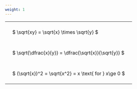 ```yaml
---
weight: 1
---
```


<style type="text/css">
#T_c556f th.col_heading {
  text-align: left;
  font-size: 1em;
}
#T_c556f td {
  text-align: left;
  font-size: 1em;
  padding: 1.5em;
}
</style>
<table id="T_c556f">
  <thead>
  </thead>
  <tbody>
    <tr>
      <td id="T_c556f_row0_col0" class="data row0 col0" >$ \sqrt{xy} = \sqrt{x} \times \sqrt{y} $</td>
    </tr>
    <tr>
      <td id="T_c556f_row1_col0" class="data row1 col0" >$ \sqrt{\dfrac{x}{y}} = \dfrac{\sqrt{x}}{\sqrt{y}} $</td>
    </tr>
    <tr>
      <td id="T_c556f_row2_col0" class="data row2 col0" >$ (\sqrt{x})^2 = \sqrt{x^2} = x \text{ for } x\ge 0 $</td>
    </tr>
  </tbody>
</table>
